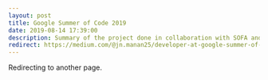 ```yaml
---
layout: post
title: Google Summer of Code 2019
date: 2019-08-14 17:39:00
description: Summary of the project done in collaboration with SOFA and Pulse
redirect: https://medium.com/@jn.manan25/developer-at-google-summer-of-code-18-with-inria-foundation-sofa-and-pulse-da09100504d1
---
```


Redirecting to another page.
